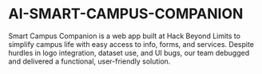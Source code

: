 # AI-SMART-CAMPUS-COMPANION
Smart Campus Companion is a web app built at Hack Beyond Limits to simplify campus life with easy access to info, forms, and services. Despite hurdles in logo integration, dataset use, and UI bugs, our team debugged and delivered a functional, user-friendly solution.
